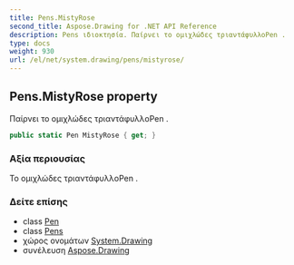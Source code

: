 ```yaml
---
title: Pens.MistyRose
second_title: Aspose.Drawing for .NET API Reference
description: Pens ιδιοκτησία. Παίρνει το ομιχλώδες τριαντάφυλλοPen .
type: docs
weight: 930
url: /el/net/system.drawing/pens/mistyrose/
---
```

## Pens.MistyRose property

Παίρνει το ομιχλώδες τριαντάφυλλοPen .

```csharp
public static Pen MistyRose { get; }
```

### Αξία περιουσίας

Το ομιχλώδες τριαντάφυλλοPen .

### Δείτε επίσης

* class [Pen](../../pen/)
* class [Pens](../)
* χώρος ονομάτων [System.Drawing](../../pens/)
* συνέλευση [Aspose.Drawing](../../../)


